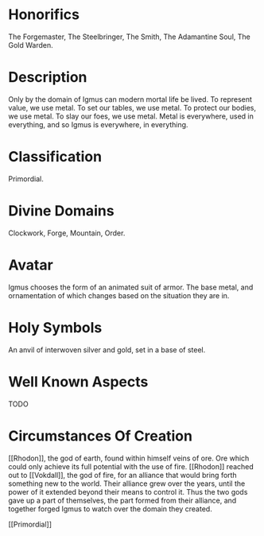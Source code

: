 # Honorifics
The Forgemaster, The Steelbringer, The Smith, The Adamantine Soul, The Gold Warden.

# Description
Only by the domain of Igmus can modern mortal life be lived. To represent value, we use metal. To set our tables, we use metal. To protect our bodies, we use metal. To slay our foes, we use metal. Metal is everywhere, used in everything, and so Igmus is everywhere, in everything.

# Classification
Primordial.

# Divine Domains
Clockwork, Forge, Mountain, Order.

# Avatar
Igmus chooses the form of an animated suit of armor. The base metal, and ornamentation of which changes based on the situation they are in.

# Holy Symbols
An anvil of interwoven silver and gold, set in a base of steel.

# Well Known Aspects
TODO

# Circumstances Of Creation
[[Rhodon]], the god of earth, found within himself veins of ore. Ore which could only achieve its full potential with the use of fire. [[Rhodon]] reached out to [[Vokdall]], the god of fire, for an alliance that would bring forth something new to the world. Their alliance grew over the years, until the power of it extended beyond their means to control it. Thus the two gods gave up a part of themselves, the part formed from their alliance, and together forged Igmus to watch over the domain they created.

[[Primordial]]